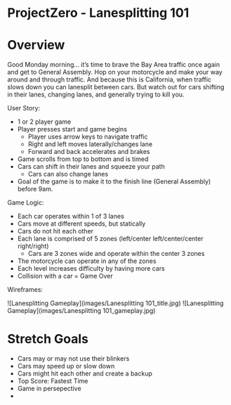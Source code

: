 # ProjectZero - Lanesplitting 101
# Overview

Good Monday morning… it’s time to brave the Bay Area traffic once again and get to General Assembly. Hop on your motorcycle and make your way around and through traffic. And because this is California, when traffic slows down you can lanesplit between cars. But watch out for cars shifting in their lanes, changing lanes, and generally trying to kill you.

User Story:

- 1 or 2 player game
- Player presses start and game begins
  - Player uses arrow keys to navigate traffic
  - Right and left moves laterally/changes lane
  - Forward and back accelerates and brakes
- Game scrolls from top to bottom and is timed
- Cars can shift in their lanes and squeeze your path
  - Cars can also change lanes
- Goal of the game is to make it to the finish line (General Assembly) before 9am.

Game Logic:
- Each car operates within 1 of 3 lanes
- Cars move at different speeds, but statically
- Cars do not hit each other
- Each lane is comprised of 5 zones (left/center left/center/center right/right)
  - Cars are 3 zones wide and operate within the center 3 zones
- The motorcycle can operate in any of the zones
- Each level increases difficulty by having more cars
- Collision with a car = Game Over

Wireframes:

![Lanesplitting Gameplay](images/Lanesplitting 101_title.jpg)
![Lanesplitting Gameplay](images/Lanesplitting 101_gameplay.jpg)

# Stretch Goals

- Cars may or may not use their blinkers
- Cars may speed up or slow down
- Cars might hit each other and create a backup
- Top Score: Fastest Time
- Game in persepective
- 

